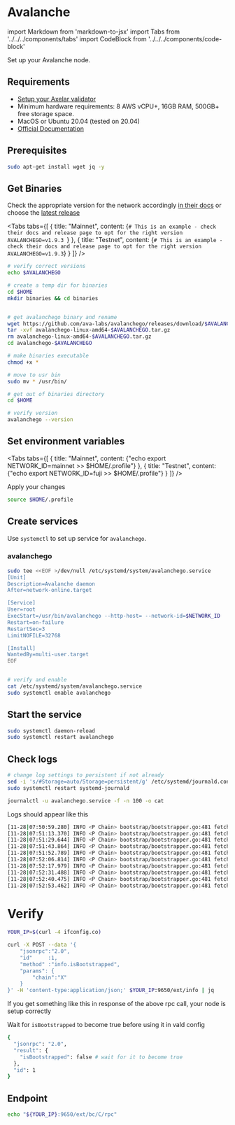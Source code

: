 # Avalanche

import Markdown from 'markdown-to-jsx'
import Tabs from '../../../components/tabs'
import CodeBlock from '../../../components/code-block'

Set up your Avalanche node.

## Requirements

- [Setup your Axelar validator](/validator/setup)
- Minimum hardware requirements: 8 AWS vCPU+, 16GB RAM, 500GB+ free storage space.
- MacOS or Ubuntu 20.04 (tested on 20.04)
- [Official Documentation](https://docs.avax.network/build/tutorials/nodes-and-staking/run-avalanche-node)


## Prerequisites
```bash
sudo apt-get install wget jq -y
```



## Get Binaries

Check the appropriate version for the network accordingly [in their docs](https://docs.avax.network/build/tutorials/nodes-and-staking/run-avalanche-node) or choose the [latest release](https://github.com/ava-labs/avalanchego/releases)

<Tabs tabs={[
{
title: "Mainnet",
content: <CodeBlock language="bash">
{`# This is an example - check their docs and release page to opt for the right version
AVALANCHEGO=v1.9.3
`}
</CodeBlock>
},
{
title: "Testnet",
content: <CodeBlock language="bash">
{`# This is an example - check their docs and release page to opt for the right version
AVALANCHEGO=v1.9.3`}
</CodeBlock>
}
]} />


```bash
# verify correct versions
echo $AVALANCHEGO

# create a temp dir for binaries
cd $HOME
mkdir binaries && cd binaries


# get avalanchego binary and rename
wget https://github.com/ava-labs/avalanchego/releases/download/$AVALANCHEGO/avalanchego-linux-amd64-$AVALANCHEGO.tar.gz
tar -xvf avalanchego-linux-amd64-$AVALANCHEGO.tar.gz
rm avalanchego-linux-amd64-$AVALANCHEGO.tar.gz
cd avalanchego-$AVALANCHEGO

# make binaries executable
chmod +x *

# move to usr bin
sudo mv * /usr/bin/

# get out of binaries directory
cd $HOME

# verify version
avalanchego --version
```

## Set environment variables

<Tabs tabs={[
{
title: "Mainnet",
content: <CodeBlock language="bash">
{"echo export NETWORK_ID=mainnet >> $HOME/.profile"}
</CodeBlock>
},
{
title: "Testnet",
content: <CodeBlock language="bash">
{"echo export NETWORK_ID=fuji >> $HOME/.profile"}
</CodeBlock>
}
]} />

Apply your changes

```bash
source $HOME/.profile
```

## Create services

Use `systemctl` to set up service for `avalanchego`.

### avalanchego

```bash
sudo tee <<EOF >/dev/null /etc/systemd/system/avalanchego.service
[Unit]
Description=Avalanche daemon
After=network-online.target

[Service]
User=root
ExecStart=/usr/bin/avalanchego --http-host= --network-id=$NETWORK_ID
Restart=on-failure
RestartSec=3
LimitNOFILE=32768

[Install]
WantedBy=multi-user.target
EOF


# verify and enable
cat /etc/systemd/system/avalanchego.service
sudo systemctl enable avalanchego
```

## Start the service

```bash
sudo systemctl daemon-reload
sudo systemctl restart avalanchego
```

## Check logs

```bash
# change log settings to persistent if not already
sed -i 's/#Storage=auto/Storage=persistent/g' /etc/systemd/journald.conf
sudo systemctl restart systemd-journald

journalctl -u avalanchego.service -f -n 100 -o cat
```
Logs should appear like this
```bash
[11-28|07:50:59.280] INFO <P Chain> bootstrap/bootstrapper.go:481 fetching blocks {"numFetchedBlocks": 85000, "numTotalBlocks": 3241631, "eta": "1h52m8s"}
[11-28|07:51:13.370] INFO <P Chain> bootstrap/bootstrapper.go:481 fetching blocks {"numFetchedBlocks": 90000, "numTotalBlocks": 3241631, "eta": "1h53m58s"}
[11-28|07:51:29.644] INFO <P Chain> bootstrap/bootstrapper.go:481 fetching blocks {"numFetchedBlocks": 95000, "numTotalBlocks": 3241631, "eta": "1h56m46s"}
[11-28|07:51:43.864] INFO <P Chain> bootstrap/bootstrapper.go:481 fetching blocks {"numFetchedBlocks": 100000, "numTotalBlocks": 3241631, "eta": "1h58m12s"}
[11-28|07:51:52.789] INFO <P Chain> bootstrap/bootstrapper.go:481 fetching blocks {"numFetchedBlocks": 105000, "numTotalBlocks": 3241631, "eta": "1h56m50s"}
[11-28|07:52:06.814] INFO <P Chain> bootstrap/bootstrapper.go:481 fetching blocks {"numFetchedBlocks": 110000, "numTotalBlocks": 3241631, "eta": "1h58m0s"}
[11-28|07:52:17.979] INFO <P Chain> bootstrap/bootstrapper.go:481 fetching blocks {"numFetchedBlocks": 115000, "numTotalBlocks": 3241631, "eta": "1h57m45s"}
[11-28|07:52:31.488] INFO <P Chain> bootstrap/bootstrapper.go:481 fetching blocks {"numFetchedBlocks": 120000, "numTotalBlocks": 3241631, "eta": "1h58m31s"}
[11-28|07:52:40.475] INFO <P Chain> bootstrap/bootstrapper.go:481 fetching blocks {"numFetchedBlocks": 125000, "numTotalBlocks": 3241631, "eta": "1h57m20s"}
[11-28|07:52:53.462] INFO <P Chain> bootstrap/bootstrapper.go:481 fetching blocks {"numFetchedBlocks": 130000, "numTotalBlocks": 3241631, "eta": "1h57m49s"}
```

# Verify

```bash
YOUR_IP=$(curl -4 ifconfig.co)

curl -X POST --data '{
    "jsonrpc":"2.0",
    "id"     :1,
    "method" :"info.isBootstrapped",
    "params": {
        "chain":"X"
    }
}' -H 'content-type:application/json;' $YOUR_IP:9650/ext/info | jq
```

If you get something like this in response of the above rpc call, your node is setup correctly

Wait for `isBootstrapped` to become true before using it in vald config
```bash
{
  "jsonrpc": "2.0",
  "result": {
    "isBootstrapped": false # wait for it to become true
  },
  "id": 1
}
```

## Endpoint

```bash
echo "${YOUR_IP}:9650/ext/bc/C/rpc"
```
